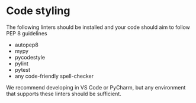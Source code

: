 # Code styling

The following linters should be installed and your code should aim to follow PEP 8 guidelines
* autopep8
* mypy
* pycodestyle
* pylint
* pytest
* any code-friendly spell-checker

We recommend developing in VS Code or PyCharm, but any environment that supports these linters should be sufficient.
